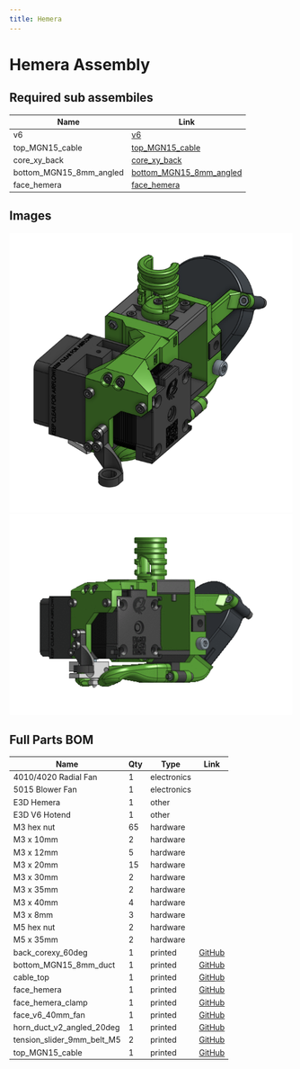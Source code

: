 ```yaml
---
title: Hemera
---
```



# Hemera Assembly



## Required sub assembiles

| Name | Link |
| ---- | ---- |
| v6 | [v6](../../sub_assemblies/v6) |
| top_MGN15_cable | [top_MGN15_cable](../../sub_assemblies/top_MGN15_cable) |
| core_xy_back | [core_xy_back](../../sub_assemblies/core_xy_back) |
| bottom_MGN15_8mm_angled | [bottom_MGN15_8mm_angled](../../sub_assemblies/bottom_MGN15_8mm_angled) |
| face_hemera | [face_hemera](../../sub_assemblies/face_hemera) |


## Images

![](../assets/images/hemera.png)![](../assets/images/gifs/hemera.gif)

## Full Parts BOM

| Name | Qty | Type | Link |
| ---- | --- | ---- | ---- |
| 4010/4020 Radial Fan | 1 | electronics |  |
| 5015 Blower Fan | 1 | electronics |  |
| E3D Hemera | 1 | other |  |
| E3D V6 Hotend | 1 | other |  |
| M3 hex nut | 65 | hardware |  |
| M3 x 10mm | 2 | hardware |  |
| M3 x 12mm | 5 | hardware |  |
| M3 x 20mm | 15 | hardware |  |
| M3 x 30mm | 2 | hardware |  |
| M3 x 35mm | 2 | hardware |  |
| M3 x 40mm | 4 | hardware |  |
| M3 x 8mm | 3 | hardware |  |
| M5 hex nut | 2 | hardware |  |
| M5 x 35mm | 2 | hardware |  |
| back_corexy_60deg | 1 | printed | [GitHub](https://github.com/pkucmus/EVA/tree/master/stl/Backs/back_corexy_60deg.stl) |
| bottom_MGN15_8mm_duct | 1 | printed | [GitHub](https://github.com/pkucmus/EVA/tree/master/stl/Bottoms/bottom_MGN15_8mm_duct.stl) |
| cable_top | 1 | printed | [GitHub](https://github.com/pkucmus/EVA/tree/master/stl/Cable%20Mounts/cable_top.stl) |
| face_hemera | 1 | printed | [GitHub](https://github.com/pkucmus/EVA/tree/master/stl/Faces/face_hemera.stl) |
| face_hemera_clamp | 1 | printed | [GitHub](https://github.com/pkucmus/EVA/tree/master/stl/Faces/face_hemera_clamp.stl) |
| face_v6_40mm_fan | 1 | printed | [GitHub](https://github.com/pkucmus/EVA/tree/master/stl/Faces/face_v6_40mm_fan.stl) |
| horn_duct_v2_angled_20deg | 1 | printed | [GitHub](https://github.com/pkucmus/EVA/tree/master/stl/horn_duct_v2_angled_20deg.stl) |
| tension_slider_9mm_belt_M5 | 2 | printed | [GitHub](https://github.com/pkucmus/EVA/tree/master/stl/Backs/tension_slider_9mm_belt_M5.stl) |
| top_MGN15_cable | 1 | printed | [GitHub](https://github.com/pkucmus/EVA/tree/master/stl/Tops/top_MGN15_cable.stl) |
